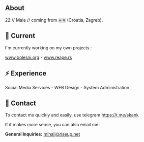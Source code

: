 ## About

22 // Male // coming from 🇭🇷 (Croatia, Zagreb).

## 🔭 Current 

I'm currently working on my own projects :

www.bolesni.org - www.reape.rs


## ⚡️ Experience

Social Media Services - WEB Design - System Administration

## 💬 Contact

To contact me quickly and easily, use telegram https://t.me/skank

If it makes more sense, you can also email me:

**General Inquiries:** mihalj@riseup.net




<!---
mihalj/mihalj is a ✨ special ✨ repository because its `README.md` (this file) appears on your GitHub profile.
You can click the Preview link to take a look at your changes.
--->

